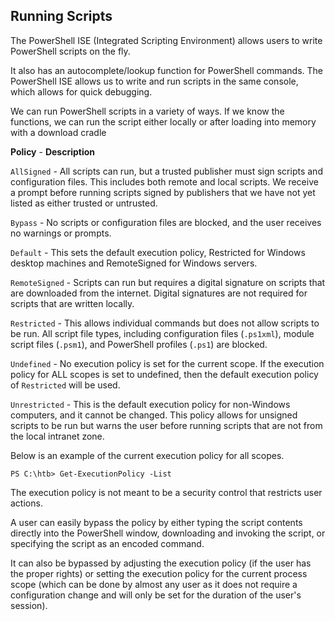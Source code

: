 ## Running Scripts

The PowerShell ISE (Integrated Scripting Environment) allows users to write PowerShell scripts on the fly. 

It also has an autocomplete/lookup function for PowerShell commands. The PowerShell ISE allows us to write and run scripts in the same console, which allows for quick debugging.

We can run PowerShell scripts in a variety of ways. If we know the functions, we can run the script either locally or after loading into memory with a download cradle

**Policy** - **Description**

`AllSigned` - All scripts can run, but a trusted publisher must sign scripts and configuration files. This includes both remote and local scripts. We receive a prompt before running scripts signed by publishers that we have not yet listed as either trusted or untrusted.

`Bypass` - No scripts or configuration files are blocked, and the user receives no warnings or prompts.

`Default` - This sets the default execution policy, Restricted for Windows desktop machines and RemoteSigned for Windows servers.

`RemoteSigned` - Scripts can run but requires a digital signature on scripts that are downloaded from the internet. Digital signatures are not required for scripts that are written locally.

`Restricted` - This allows individual commands but does not allow scripts to be run. All script file types, including configuration files (`.ps1xml`), module script files (`.psm1`), and PowerShell profiles (`.ps1`) are blocked.

`Undefined` - No execution policy is set for the current scope. If the execution policy for ALL scopes is set to undefined, then the default execution policy of `Restricted` will be used.

`Unrestricted` - This is the default execution policy for non-Windows computers, and it cannot be changed. This policy allows for unsigned scripts to be run but warns the user before running scripts that are not from the local intranet zone.

Below is an example of the current execution policy for all scopes.

```powershell-session
PS C:\htb> Get-ExecutionPolicy -List
```

The execution policy is not meant to be a security control that restricts user actions. 

A user can easily bypass the policy by either typing the script contents directly into the PowerShell window, downloading and invoking the script, or specifying the script as an encoded command. 

It can also be bypassed by adjusting the execution policy (if the user has the proper rights) or setting the execution policy for the current process scope (which can be done by almost any user as it does not require a configuration change and will only be set for the duration of the user's session).